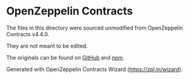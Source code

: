 # OpenZeppelin Contracts

The files in this directory were sourced unmodified from OpenZeppelin Contracts v4.4.0.

They are not meant to be edited.

The originals can be found on [GitHub] and [npm].

[GitHub]: https://github.com/OpenZeppelin/openzeppelin-contracts-upgradeable/tree/v4.4.0
[npm]: https://www.npmjs.com/package/@openzeppelin/contracts-upgradeable/v/4.4.0

Generated with OpenZeppelin Contracts Wizard (https://zpl.in/wizard).

